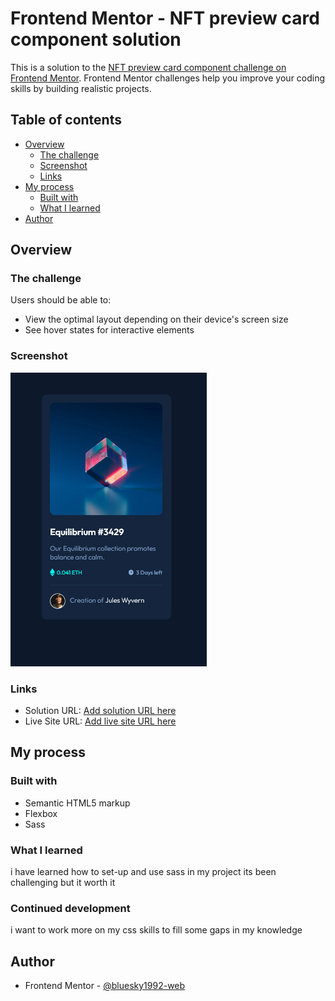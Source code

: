 # Frontend Mentor - NFT preview card component solution

This is a solution to the [NFT preview card component challenge on Frontend Mentor](https://www.frontendmentor.io/challenges/nft-preview-card-component-SbdUL_w0U). Frontend Mentor challenges help you improve your coding skills by building realistic projects. 

## Table of contents

- [Overview](#overview)
  - [The challenge](#the-challenge)
  - [Screenshot](#screenshot)
  - [Links](#links)
- [My process](#my-process)
  - [Built with](#built-with)
  - [What I learned](#what-i-learned)
- [Author](#author)


## Overview

### The challenge

Users should be able to:

- View the optimal layout depending on their device's screen size
- See hover states for interactive elements

### Screenshot

![NFT preview card component](<images/Screenshot 2023-08-17 at 00-53-49 Frontend Mentor NFT preview card component.png>)

### Links

- Solution URL: [Add solution URL here](https://your-solution-url.com)
- Live Site URL: [Add live site URL here](https://your-live-site-url.com)

## My process

### Built with

- Semantic HTML5 markup
- Flexbox
- Sass 


### What I learned

i have learned how to set-up and use sass in my project its been challenging but it worth it 

### Continued development

i want to work more on my css skills to fill some gaps in my knowledge



## Author

- Frontend Mentor - [@bluesky1992-web](https://www.frontendmentor.io/profile/yourusername)






